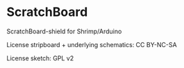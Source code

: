 ScratchBoard
============

ScratchBoard-shield for Shrimp/Arduino



License stripboard + underlying schematics: CC BY-NC-SA

License sketch: GPL v2
